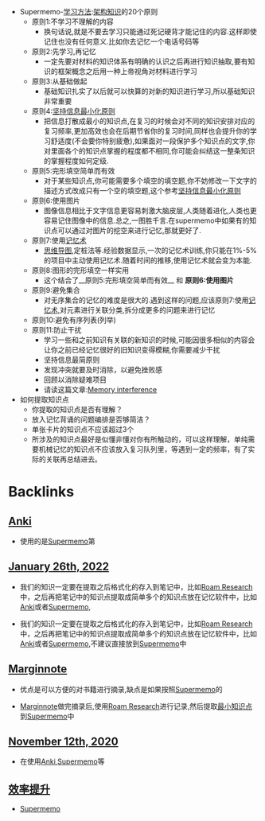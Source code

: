 - Supermemo-[学习方法](<学习方法.md>):[架构知识](<架构知识.md>)的20个原则
    - 原则1:不学习不理解的内容
        - 换句话说,就是不要去学习只能通过死记硬背才能记住的内容.这样即使记住也没有任何意义.比如你去记忆一个电话号码等
    - 原则2:先学习,再记忆
        - 一定先要对材料的知识体系有明确的认识之后再进行知识抽取,要有知识的框架概念之后用一种上帝视角对材料进行学习
    - 原则3:从基础做起
        - 基础知识扎实了以后就可以快算的对新的知识进行学习,所以基础知识非常重要
    - 原则4:[坚持信息最小化原则](<坚持信息最小化原则.md>)
        - 把信息打散成最小的知识点,在复习的时候会对不同的知识安排对应的复习频率,更加高效也会在后期节省你的复习时间,同样也会提升你的学习舒适度(不会要你特别疲惫),如果面对一段保护多个知识点的文字,你对里面各个的知识点掌握的程度都不相同,你可能会纠结这一整条知识的掌握程度如何定级.
    - 原则5:完形填空简单而有效
        - 对于某些知识点,你可能需要多个填空的填空题,你不妨修改一下文字的描述方式改成只有一个空的填空题,这个参考[坚持信息最小化原则](<坚持信息最小化原则.md>)
    - 原则6:使用图片
        - 图像信息相比于文字信息更容易刺激大脑皮层,人类随着进化,人类也更容易记住图像中的信息.总之,一图胜千言.在supermemo中如果有的知识点可以通过对图片的挖空来进行记忆,那就更好了.
    - 原则7:使用[记忆术](<记忆术.md>)
        - [思维导图](<思维导图.md>),定桩法等.经验数据显示,一次的记忆术训练,你只能在1%-5%的项目中主动使用记忆术.随着时间的推移,使用记忆术就会变为本能.
    - 原则8:图形的完形填空一样实用
        - 这个结合了__原则5:完形填空简单而有效__ 和 __原则6:使用图片__
    - 原则9:避免集合
        - 对无序集合的记忆的难度是很大的.遇到这样的问题,应该原则7:使用[记忆术](<记忆术.md>),对元素进行关联分类,拆分成更多的问题来进行记忆
    - 原则10:避免有序列表(列举)
    - 原则11:防止干扰
        - 学习一些和之前知识有关联的新知识的时候,可能因很多相似的内容会让你之前已经记忆很好的旧知识变得模糊,你需要减少干扰
        - 坚持信息最简原则
        - 发现冲突就要及时消除，以避免挫败感
        - 回顾以消除疑难项目
        - 请读这篇文章:[Memory interference](https://www.supermemo.com/en/archives1990-2015/english/ol/ks)
- 如何提取知识点
    - 你提取的知识点是否有理解？
    - 放入记忆背诵的问题编排是否够简洁？
    - 单张卡片的知识点不应该超过3个
    - 所涉及的知识点最好是似懂非懂对你有所触动的，可以这样理解，单纯需要机械记忆的知识点不应该放入复习队列里，等遇到一定的频率，有了实际的关联再总结进去。

# Backlinks
## [Anki](<Anki.md>)
- 使用的是[Supermemo](<Supermemo.md>)第

## [January 26th, 2022](<January 26th, 2022.md>)
- 我们的知识一定要在提取之后格式化的存入到笔记中，比如[Roam Research](<Roam Research.md>)中，之后再把笔记中的知识点提取成简单多个的知识点放在记忆软件中，比如[Anki](<Anki.md>)或者[Supermemo](<Supermemo.md>),

- 我们的知识一定要在提取之后格式化的存入到笔记中，比如[Roam Research](<Roam Research.md>)中，之后再把笔记中的知识点提取成简单多个的知识点放在记忆软件中，比如[Anki](<Anki.md>)或者[Supermemo](<Supermemo.md>),不建议直接放到[Supermemo](<Supermemo.md>)中

## [Marginnote](<Marginnote.md>)
- 优点是可以方便的对书籍进行摘录,缺点是如果按照[Supermemo](<Supermemo.md>)的

- [Marginnote](<Marginnote.md>)做完摘录后,使用[Roam Research](<Roam Research.md>)进行记录,然后提取[最小知识点](<最小知识点.md>)到[Supermemo](<Supermemo.md>)中

## [November 12th, 2020](<November 12th, 2020.md>)
- 在使用[Anki](<Anki.md>),[Supermemo](<Supermemo.md>)等

## [效率提升](<效率提升.md>)
- [Supermemo](<Supermemo.md>)

